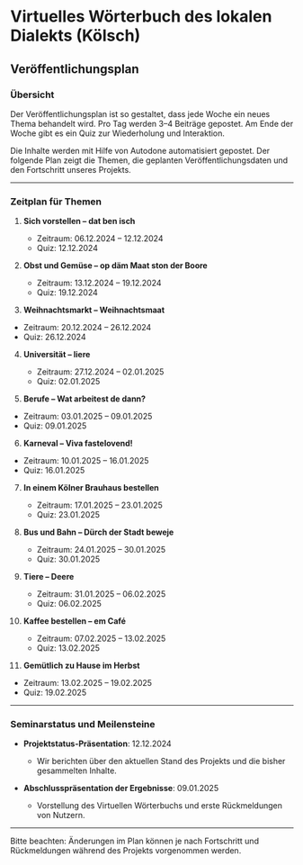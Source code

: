# Virtuelles Wörterbuch des lokalen Dialekts (Kölsch)

## Veröffentlichungsplan

### Übersicht
Der Veröffentlichungsplan ist so gestaltet, dass jede Woche ein neues Thema behandelt wird. Pro Tag werden 3–4 Beiträge gepostet. Am Ende der Woche gibt es ein Quiz zur Wiederholung und Interaktion. 

Die Inhalte werden mit Hilfe von Autodone automatisiert gepostet. Der folgende Plan zeigt die Themen, die geplanten Veröffentlichungsdaten und den Fortschritt unseres Projekts.

---

### Zeitplan für Themen

1. **Sich vorstellen – dat ben isch**  
   - Zeitraum: 06.12.2024 – 12.12.2024  
   - Quiz: 12.12.2024   

2. **Obst und Gemüse – op däm Maat ston der Boore**  
   - Zeitraum: 13.12.2024 – 19.12.2024  
   - Quiz: 19.12.2024 

3.  **Weihnachtsmarkt – Weihnachtsmaat**  
   - Zeitraum: 20.12.2024 – 26.12.2024
   - Quiz: 26.12.2024  

4. **Universität – liere**  
   - Zeitraum: 27.12.2024 – 02.01.2025
   - Quiz: 02.01.2025 

5.   **Berufe – Wat arbeitest de dann?**  
   - Zeitraum: 03.01.2025 – 09.01.2025  
   - Quiz: 09.01.2025

6.   **Karneval – Viva fastelovend!**  
   - Zeitraum: 10.01.2025 – 16.01.2025  
   - Quiz: 16.01.2025

7. **In einem Kölner Brauhaus bestellen**  
   - Zeitraum: 17.01.2025 – 23.01.2025  
   - Quiz: 23.01.2025  

8. **Bus und Bahn – Dürch der Stadt beweje**  
   - Zeitraum: 24.01.2025 – 30.01.2025  
   - Quiz: 30.01.2025  

9. **Tiere – Deere**  
    - Zeitraum: 31.01.2025 – 06.02.2025  
    - Quiz: 06.02.2025   

10. **Kaffee bestellen – em Café**  
    - Zeitraum: 07.02.2025 – 13.02.2025  
    - Quiz: 13.02.2025   

12. **Gemütlich zu Hause im Herbst**  
   - Zeitraum: 13.02.2025 – 19.02.2025  
   - Quiz: 19.02.2025
---

### Seminarstatus und Meilensteine

- **Projektstatus-Präsentation**: 12.12.2024  
  - Wir berichten über den aktuellen Stand des Projekts und die bisher gesammelten Inhalte.  

- **Abschlusspräsentation der Ergebnisse**: 09.01.2025  
  - Vorstellung des Virtuellen Wörterbuchs und erste Rückmeldungen von Nutzern.  

---

Bitte beachten: Änderungen im Plan können je nach Fortschritt und Rückmeldungen während des Projekts vorgenommen werden.
